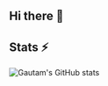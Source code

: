 ## Hi there 👋

## Stats ⚡
![Gautam's GitHub stats](https://github-readme-stats.vercel.app/api?username=eazStack&show_icons=true&theme=transparent)
